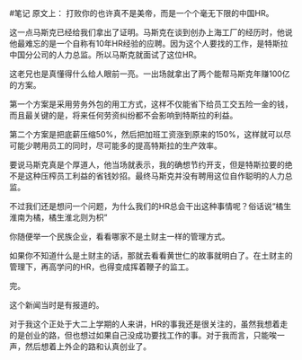 #笔记 
原文上：
打败你的也许真不是美帝，而是一个个毫无下限的中国HR。

这一点马斯克已经给我们拿出了证明。马斯克在谈到创办上海工厂的经历时，他说他最难忘的是一个自称有10年HR经验的应聘。因为这个人要找的工作，是特斯拉中国分公司的人力总监。所以马斯克就面试了这位HR。

这老兄也是真懂得什么给人眼前一亮。一出场就拿出了两个能帮马斯克年赚100亿的方案。

第一个方案是采用劳务外包的用工方式，这样不仅能省下给员工交五险一金的钱，而且最关键的是，将来任何劳资纠纷都不会影响到特斯拉的利益。

第二个方案是把底薪压缩50%，然后把加班工资涨到原来的150%，这样就可以尽可能少聘用员工的同时，尽可能多的提高特斯拉的生产效率。

要说马斯克真是个厚道人，他当场就表示，我的确想节约开支，但是特斯拉要的绝不是这种压榨员工利益的省钱妙招。最终马斯克并没有聘用这位自作聪明的人力总监。

不过我们还是想问一个问题，为什么我们的HR总会干出这种事情呢？俗话说“橘生淮南为橘，橘生淮北则为枳”

你随便举一个民族企业，看看哪家不是土财主一样的管理方式。

如果你不知道什么是土财主的话，那就去看看黄世仁的故事就明白了。在土财主的管理下，再高学问的HR，也得变成挥着鞭子的监工。

完。

这个新闻当时是有报道的。

对于我这个正处于大二上学期的人来讲，HR的事我还是很关注的，虽然我想着走的是创业的路，但也想过如果自己没成功要找工作的事。对于我而言，只能唉一声，然后想着上外企的路和认真创业了。